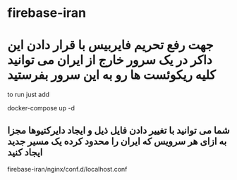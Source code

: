 # firebase-iran
# جهت رفع تحریم فایربیس با قرار دادن این داکر در یک سرور خارج از ایران می توانید کلیه ریکوئست ها رو به این سرور بفرستید

to run just add

docker-compose up -d

## شما می توانید با تغییر دادن فایل ذیل و ایجاد دایرکتیوها مجزا به ازای هر سرویس که ایران را محدود کرده یک مسیر جدید ایجاد کنید
firebase-iran/nginx/conf.d/localhost.conf 

